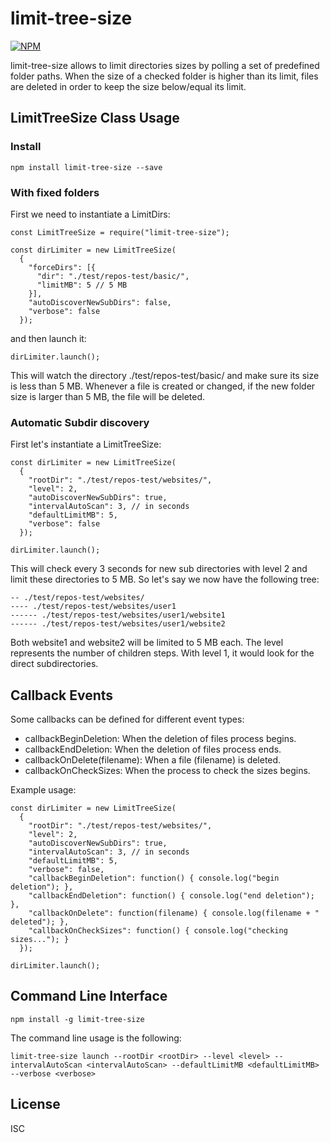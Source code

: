 # limit-tree-size

[![NPM](https://nodei.co/npm/limit-tree-size.png)](https://nodei.co/npm/limit-tree-size/)

limit-tree-size allows to limit directories sizes by polling a set of predefined
folder paths. When the size of a checked folder is higher than its limit, files
are deleted in order to keep the size below/equal its limit.

## LimitTreeSize Class Usage

### Install

```
npm install limit-tree-size --save
```

### With fixed folders

First we need to instantiate a LimitDirs:

```
const LimitTreeSize = require("limit-tree-size");

const dirLimiter = new LimitTreeSize(
  {
    "forceDirs": [{
      "dir": "./test/repos-test/basic/",
      "limitMB": 5 // 5 MB
    }],
    "autoDiscoverNewSubDirs": false,
    "verbose": false
  });
```

and then launch it:

```
dirLimiter.launch();
```

This will watch the directory ./test/repos-test/basic/ and make sure its size
is less than 5 MB. Whenever a file is created or changed, if the new folder size
is larger than 5 MB, the file will be deleted.

### Automatic Subdir discovery

First let's instantiate a LimitTreeSize:

```
const dirLimiter = new LimitTreeSize(
  {
    "rootDir": "./test/repos-test/websites/",
    "level": 2,
    "autoDiscoverNewSubDirs": true,
    "intervalAutoScan": 3, // in seconds
    "defaultLimitMB": 5,
    "verbose": false
  });

dirLimiter.launch();
```

This will check every 3 seconds for new sub directories with level 2 and limit
these directories to 5 MB. So let's say we now have the following tree:

```
-- ./test/repos-test/websites/
---- ./test/repos-test/websites/user1
------ ./test/repos-test/websites/user1/website1
------ ./test/repos-test/websites/user1/website2
```

Both website1 and website2 will be limited to 5 MB each. The level represents
the number of children steps. With level 1, it would look for the direct
subdirectories.

## Callback Events

Some callbacks can be defined for different event types:

* callbackBeginDeletion: When the deletion of files process begins.
* callbackEndDeletion: When the deletion of files process ends.
* callbackOnDelete(filename): When a file (filename) is deleted.
* callbackOnCheckSizes: When the process to check the sizes begins.

Example usage:

```
const dirLimiter = new LimitTreeSize(
  {
    "rootDir": "./test/repos-test/websites/",
    "level": 2,
    "autoDiscoverNewSubDirs": true,
    "intervalAutoScan": 3, // in seconds
    "defaultLimitMB": 5,
    "verbose": false,
    "callbackBeginDeletion": function() { console.log("begin deletion"); },
    "callbackEndDeletion": function() { console.log("end deletion"); },
    "callbackOnDelete": function(filename) { console.log(filename + " deleted"); },
    "callbackOnCheckSizes": function() { console.log("checking sizes..."); }
  });

dirLimiter.launch();
```

## Command Line Interface

```
npm install -g limit-tree-size
```

The command line usage is the following:

```
limit-tree-size launch --rootDir <rootDir> --level <level> --intervalAutoScan <intervalAutoScan> --defaultLimitMB <defaultLimitMB> --verbose <verbose>
```

## License

ISC
